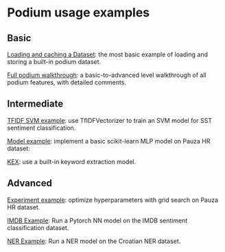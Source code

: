 # Podium usage examples


## Basic

[Loading and caching a Dataset](dataset_example.py): the most basic example of loading and storing a built-in podium dataset.

[Full podium walkthrough](notebooks/Podium_example.ipynb): a basic-to-advanced level walkthrough of all podium features, with detailed comments.

## Intermediate

[TFIDF SVM example](tfidf_svm_example.py): use TfIDFVectorizer to train an SVM model for SST sentiment classification.

[Model example](model_example.py): implement a basic scikit-learn MLP model on Pauza HR dataset:

[KEX](keywords_example.py): use a built-in keyword extraction model.

## Advanced

[Experiment example](experiment_example.py): optimize hyperparameters with grid search on Pauza HR dataset.

[IMDB Example](imdb_example.py): Run a Pytorch NN model on the IMDB sentiment classification dataset.

[NER Example](ner_example.py): Run a NER model on the Croatian NER dataset.

